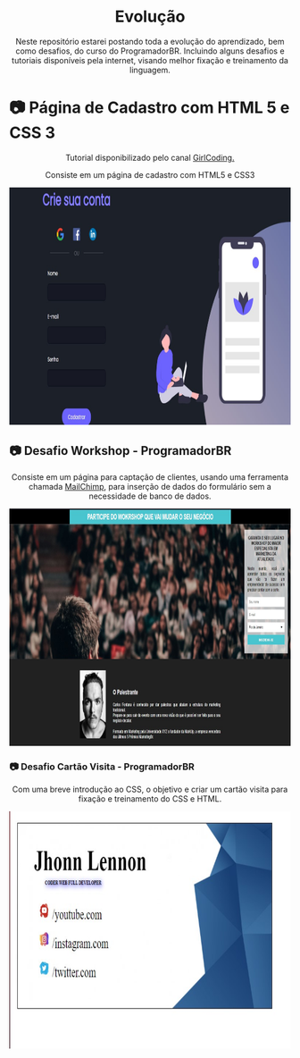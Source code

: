 <h1 align="center">
<br>
  Evolução
<br>
</h1>

<p align="center">Neste repositório estarei postando toda a evolução do aprendizado, bem como desafios, do curso do ProgramadorBR. Incluindo alguns desafios e tutoriais disponíveis pela internet, visando melhor fixação e treinamento da linguagem.</p>

# 📷 Página de Cadastro com HTML 5 e CSS 3

<div align="center" >
<p>Tutorial disponibilizado pelo canal <a href="https://www.youtube.com/watch?v=Q68vbJplf7I" target="_blank">GirlCoding.</a></p>
<p>Consiste em um página de cadastro com HTML5 e CSS3</p>
  <img src="./DesafiosConcluidos/PAG_CADASTRO_GIRL_CODING.jpg" alt="Página de Cadastro com HTML 5 e CSS 3" height="425">
</div>

## 📷 Desafio Workshop - ProgramadorBR

<div align="center" >
<p>Consiste em um página para captação de clientes, usando uma ferramenta chamada <a href="https://mailchimp.com/pt-br/" target="_blank">MailChimp</a>, para inserção de dados do formulário sem a necessidade de banco de dados. </p>
  <img src="./DesafiosConcluidos/HTML_INTERMEDIARIO_WORKSHOP.jpg" alt="Página Workshop com MailChimp" height="425">
</div>

### 📷 Desafio Cartão Visita - ProgramadorBR

<div align="center" >
<p>Com uma breve introdução ao CSS, o objetivo e criar um cartão visita para fixação e treinamento do CSS e HTML.</p>
  <img src="./DesafiosConcluidos/CSS_BASICO_CARTAO_VISITA.jpg" alt="Cartão Visita com CSS e HTML" height="425">
</div>